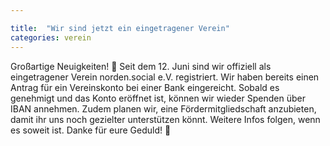 ```yaml
---

title:  "Wir sind jetzt ein eingetragener Verein"
categories: verein
---
```

Großartige Neuigkeiten! 🎉
Seit dem 12. Juni sind wir offiziell als eingetragener Verein norden.social e.V. registriert. Wir haben bereits einen Antrag für ein Vereinskonto bei einer Bank eingereicht. Sobald es genehmigt und das Konto eröffnet ist, können wir wieder Spenden über IBAN annehmen. Zudem planen wir, eine Fördermitgliedschaft anzubieten, damit ihr uns noch gezielter unterstützen könnt.
Weitere Infos folgen, wenn es soweit ist. Danke für eure Geduld! 💪
